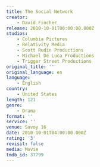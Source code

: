 ```yaml
---
title: The Social Network
creator:
    - David Fincher
release: 2010-10-01T00:00:00.000Z
studios:
    - Columbia Pictures
    - Relativity Media
    - Scott Rudin Productions
    - Michael De Luca Productions
    - Trigger Street Productions
original_title: ''
original_language: en
language:
    - English
country:
    - United States
length: 121
genre:
    - Drama
format: ''
service: ''
venue: Savoy 16
date: 2010-10-01T04:00:00.000Z
rating: '3'
revisit: false
media: Movie
tmdb_id: 37799
---
```



